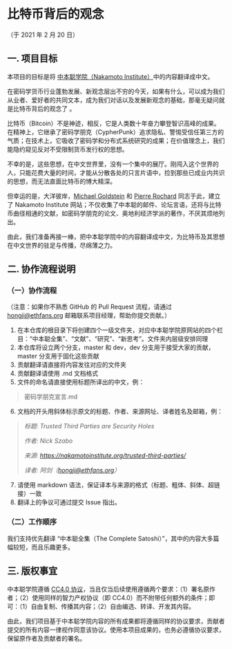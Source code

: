 # 比特币背后的观念

（于 2021 年 2 月 20 日）

## 一. 项目目标

本项目的目标是将 [中本聪学院（Nakamoto Institute）](https://nakamotoinstitute.org/)中的内容翻译成中文。

在密码学货币行业蓬勃发展、新观念层出不穷的今天，如果有什么，可以成为我们从业者、爱好者的共同文本，成为我们对话以及发展新观念的基础，那毫无疑问就是比特币背后的观念了 。

比特币（Bitcoin）不是神迹，相反，它是人类数十年奋力攀登智识高峰的成果。在精神上，它继承了密码学朋克（CypherPunk）追求隐私、警惕受信任第三方的气质；在技术上，它吸收了密码学和分布式系统研究的成果；在价值理念上，我们能隐约窥见反对不受限制货币发行权的思想。

不幸的是，这些思想，在中文世界里，没有一个集中的展厅。刚闯入这个世界的人，只能花费大量的时间，才能从分散各处的只言片语中，捡到那些已成业内共识的思想，而无法直面比特币的博大精深。

但幸运的是，大洋彼岸，[Michael Goldstein](http://bitstein.org/) 和 [Pierre Rochard](https://lightningpowerusers.com/home/) 同志于此，建立了 Nakamoto Institute 网站；不仅收集了中本聪的邮件、论坛言语，还将与比特币曲径相通的文献，如密码学朋克的论文、奥地利经济学派的著作，不厌其烦地列出。

由此，我们准备再接一棒，把中本聪学院中的内容翻译成中文，为比特币及其思想在中文世界的驻足与传播，尽绵薄之力。

## 二. 协作流程说明

### （一）协作流程

（注意：如果你不熟悉 GitHub 的 Pull Request 流程，请通过 hongji@ethfans.org 邮箱联系项目经理，帮助你提交贡献。）

1. 在本仓库的根目录下将创建四个一级文件夹，对应中本聪学院原网站的四个栏目：“中本聪全集”、“文献”、“研究”、“新思考”。文件夹内层级安排同理
2. 本仓库将设立两个分支，master 和 dev，dev 分支用于接受大家的贡献，master 分支用于固化这些贡献
3. 贡献翻译请直接将内容发往对应的文件夹
4. 贡献翻译请使用 .md 文档格式
5. 文件的命名请直接使用标题所译出的中文，例：

>密码学朋克宣言.md

6. 文档的开头用斜体标示原文的标题、作者、来源网址、译者姓名及邮箱，例：

> *标题: Trusted Third Parties are Security Holes*
>
> *作者: Nick Szabo*
>
> *来源: https://nakamotoinstitute.org/trusted-third-parties/*
>
> *译者: 阿剑（hongji@ethfans.org）*

7. 请使用 markdown 语法，保证译本与来源的格式（标题、粗体、斜体、超链接）一致
8. 翻译上的争议可通过提交 Issue 指出。

### （二）工作顺序

我们支持优先翻译 “中本聪全集（The Complete Satoshi）”，其中的内容大多篇幅较短，而且乐趣更多。

## 三. 版权事宜

中本聪学院遵循 [CC4.0 协议](https://creativecommons.org/licenses/by-sa/4.0/)，当且仅当后续使用遵循两个要求：（1）署名原作者；（2）使用同样的智力产权协议（即 CC4.0）而不附带任何额外的条件；即可：（1）自由复制、传播其内容；（2）自由编选、转译、开发其内容。

由此，我们项目基于中本聪学院内容的所有成果都将遵循同样的协议要求，贡献者提交的所有内容一律视作同意该协议。使用本项目成果的，也务必遵循协议要求，保留原作者及贡献者的署名。

